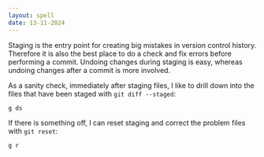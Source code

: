 ```yaml
---
layout: spell
date: 13-11-2024
---
```


Staging is the entry point for creating big mistakes in version control history.  Therefore it is also the best place to do a check and fix errors before performing a commit.  Undoing changes during staging is easy, whereas undoing changes after a commit is more involved.

As a sanity check, immediately after staging files, I like to drill down into the files that have been staged with `git diff --staged`:

```shell
g ds
```

If there is something off, I can reset staging and correct the problem files with `git reset`:

```shell
g r
```
